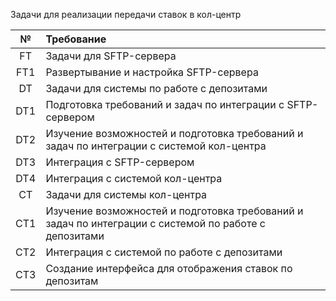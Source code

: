 Задачи для реализации передачи ставок в кол-центр

| **№** | **Требование**                                                                                        |
|:-----:|:------------------------------------------------------------------------------------------------------|
|  FT   | Задачи для SFTP-сервера                                                                               |                                      
|  FT1  | Развертывание и настройка SFTP-сервера                                                                |                                      
|  DT   | Задачи для системы по работе с депозитами                                                             |                                      
|  DT1  | Подготовка требований и задач по интеграции с SFTP-сервером                                           |                                      
|  DT2  | Изучение возможностей и подготовка требований и задач по интеграции с системой кол-центра             |
|  DT3  | Интеграция с SFTP-сервером                                                                            |                                      
|  DT4  | Интеграция с системой кол-центра                                                                      |                                      
|  СT   | Задачи для системы кол-центра                                                                         |                                      
|  СT1  | Изучение возможностей и подготовка требований и задач по интеграции с системой по работе с депозитами |                                      
|  СT2  | Интеграция с системой по работе с депозитами                                                          |                                      
|  СT3  | Создание интерфейса для отображения ставок по депозитам                                               |                                      
